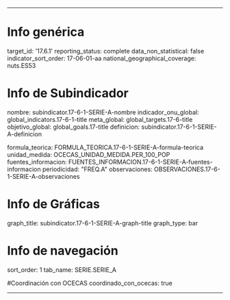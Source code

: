 ---

# Info genérica
target_id: '17.6.1'
reporting_status: complete
data_non_statistical: false
indicator_sort_order: 17-06-01-aa
national_geographical_coverage: nuts.ES53

# Info de Subindicador
nombre: subindicator.17-6-1-SERIE-A-nombre
indicador_onu_global: global_indicators.17-6-1-title
meta_global: global_targets.17-6-title
objetivo_global: global_goals.17-title
definicion: subindicator.17-6-1-SERIE-A-definicion

formula_teorica: FORMULA_TEORICA.17-6-1-SERIE-A-formula-teorica
unidad_medida: OCECAS_UNIDAD_MEDIDA.PER_100_POP
fuentes_informacion: FUENTES_INFORMACION.17-6-1-SERIE-A-fuentes-informacion
periodicidad: "FREQ.A"
observaciones: OBSERVACIONES.17-6-1-SERIE-A-observaciones


# Info de Gráficas
graph_title: subindicator.17-6-1-SERIE-A-graph-title
graph_type: bar

# Info de navegación
sort_order: 1
tab_name: SERIE.SERIE_A

#Coordinación con OCECAS
coordinado_con_ocecas: true

---